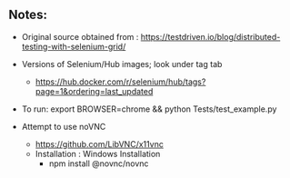 ## Notes: 

- Original source obtained from : https://testdriven.io/blog/distributed-testing-with-selenium-grid/

- Versions of Selenium/Hub images; look under tag tab
    - https://hub.docker.com/r/selenium/hub/tags?page=1&ordering=last_updated

- To run: 
    export BROWSER=chrome && python Tests/test_example.py

- Attempt to use noVNC
    - https://github.com/LibVNC/x11vnc
    - Installation : Windows Installation 
        - npm install @novnc/novnc